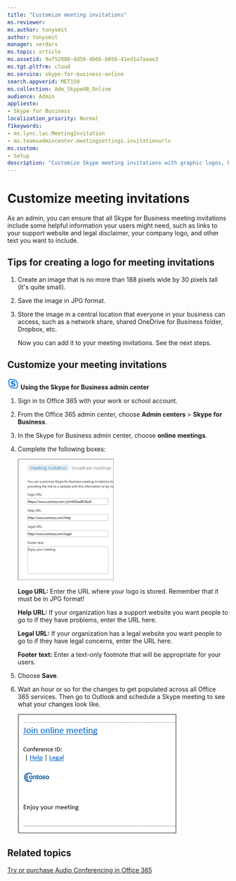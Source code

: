 ```yaml
---
title: "Customize meeting invitations"
ms.reviewer: 
ms.author: tonysmit
author: tonysmit
manager: serdars
ms.topic: article
ms.assetid: 9af52080-dd56-4b66-b056-41ed1a7aaae3
ms.tgt.pltfrm: cloud
ms.service: skype-for-business-online
search.appverid: MET150
ms.collection: Adm_Skype4B_Online
audience: Admin
appliesto:
- Skype for Business
localization_priority: Normal
f1keywords:
- ms.lync.lac.MeetingInvitation
- ms.teamsadmincenter.meetingsettings.invitationurls
ms.custom:
- Setup
description: "Customize Skype meeting invitations with graphic logos, help and legal URLs, and footer text. "
---
```


# Customize meeting invitations

As an admin, you can ensure that all Skype for Business meeting invitations include some helpful information your users might need, such as links to your support website and legal disclaimer, your company logo, and other text you want to include. 
  
## Tips for creating a logo for meeting invitations
<a name="__top"> </a>

1. Create an image that is no more than 188 pixels wide by 30 pixels tall (it's quite small).
    
2. Save the image in JPG format.
    
3. Store the image in a central location that everyone in your business can access, such as a network share, shared OneDrive for Business folder, Dropbox, etc.
    
    Now you can add it to your meeting invitations. See the next steps.
    
## Customize your meeting invitations
<a name="__top"> </a>

![An icon showing the Skype for Business logo](../images/sfb-logo-30x30.png) **Using the Skype for Business admin center**

1. Sign in to Office 365 with your work or school account.
    
2. From the Office 365 admin center, choose **Admin centers** > **Skype for Business**.
    
3. In the Skype for Business admin center, choose **online meetings**. 
    
4. Complete the following boxes:
    
    ![Here's what it might look like when you complete the form to customize your meeting invitations.](../images/b0a7c3c6-0d86-41c6-b116-331143bbe398.png) 

   **Logo URL:** Enter the URL where your logo is stored. Remember that it must be in JPG format! 
 
   **Help URL:** If your organization has a support website you want people to go to if they have problems, enter the URL here. 

   **Legal URL:** If your organization has a legal website you want people to go to if they have legal concerns, enter the URL here.
    
   **Footer text:** Enter a text-only footnote that will be appropriate for your users.  
  
   
5. Choose **Save**.
    
6. Wait an hour or so for the changes to get populated across all Office 365 services. Then go to Outlook and schedule a Skype meeting to see what your changes look like. 
    
    ![Here's what a custom invitation looks like, without the graphic](../images/ebb5c03c-c23d-4da7-97f1-9b13e26a6cf8.png)
  
## Related topics
<a name="__top"> </a>

[Try or purchase Audio Conferencing in Office 365](../audio-conferencing-in-office-365/try-or-purchase-audio-conferencing-in-office-365.md)

  
 
